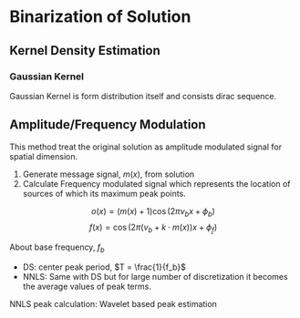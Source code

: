 



# Binarization of Solution

## Kernel Density Estimation

### Gaussian Kernel

Gaussian Kernel is form distribution itself and consists dirac sequence.

## Amplitude/Frequency Modulation

This method treat the original solution as 
amplitude modulated signal for spatial dimension.


1. Generate message signal, $m(x)$, from solution
2. Calculate Frequency modulated signal which represents the location of sources of which its maximum peak points.

$$o(x)= (m(x)+1) \cos(2 \pi \nu_b x + \phi_b)$$
$$f(x) = \cos(2 \pi (\nu_b + k\cdot m(x)) x + \phi_f)$$

About base frequency, $f_b$

* DS: center peak period, $T = \frac{1}{f_b}$
* NNLS: Same with DS but for large number of discretization it becomes the average values of peak terms. 

NNLS peak calculation: Wavelet based peak estimation
